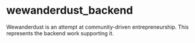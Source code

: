 # wewanderdust_backend
Wewanderdust is an attempt at community-driven entrepreneurship. This represents the backend work supporting it.
